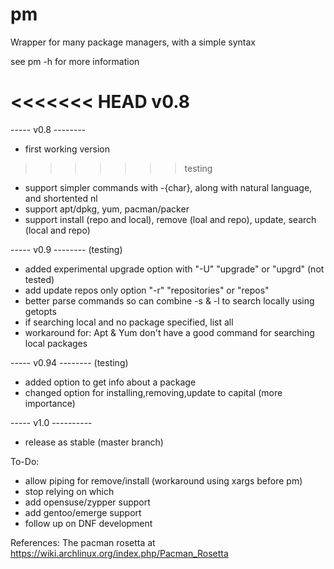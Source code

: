 pm
==

Wrapper for many package managers, with a simple syntax 

see pm -h for more information

<<<<<<< HEAD
v0.8
=======

----- v0.8 --------
- first working version
>>>>>>> testing
- support simpler commands with -{char}, along with natural language, and shortented nl
- support apt/dpkg, yum, pacman/packer
- support install (repo and local), remove (loal and repo), update, search (local and repo)

----- v0.9 -------- (testing) 
- added experimental upgrade option with "-U" "upgrade" or "upgrd" (not tested)
- add update repos only option "-r" "repositories" or "repos"
- better parse commands so can combine -s & -l to search locally using getopts
- if searching local and no package specified, list all
- workaround for: Apt & Yum don't have a good command for searching local packages

----- v0.94 -------- (testing) 
- added option to get info about a package
- changed option for installing,removing,update to capital (more importance) 

----- v1.0 ----------
- release as stable (master branch)



To-Do:
- allow piping for remove/install (workaround using xargs before pm)
- stop relying on which
- add opensuse/zypper support
- add gentoo/emerge support
- follow up on DNF development


References: The pacman rosetta at https://wiki.archlinux.org/index.php/Pacman_Rosetta
